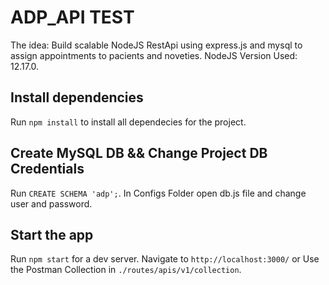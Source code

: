 # ADP_API TEST

The idea: Build scalable NodeJS RestApi using express.js and mysql to assign appointments to pacients and noveties.
NodeJS Version Used: 12.17.0.

## Install dependencies

Run `npm install` to install all dependecies for the project.

## Create MySQL DB && Change Project DB Credentials

Run `CREATE SCHEMA 'adp';`. In Configs Folder open db.js file and change user and password. 

## Start the app 

Run `npm start` for a dev server. Navigate to `http://localhost:3000/` or Use the Postman Collection in `./routes/apis/v1/collection`.
